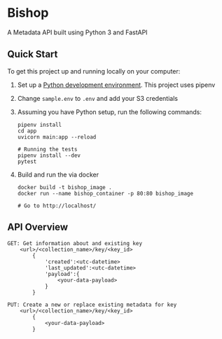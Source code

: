 # Bishop
A Metadata API built using Python 3 and FastAPI

## Quick Start

To get this project up and running locally on your computer:
1. Set up a [Python development environment](https://developer.mozilla.org/en-US/docs/Learn/Server-side/Django/development_environment). This project uses pipenv

2. Change `sample.env` to `.env` and add your S3 credentials

3. Assuming you have Python setup, run the following commands:
   ```
   pipenv install
   cd app
   uvicorn main:app --reload

   # Running the tests
   pipenv install --dev
   pytest
   ```

4. Build and run the via docker
   ```
   docker build -t bishop_image .
   docker run --name bishop_container -p 80:80 bishop_image

   # Go to http://localhost/
   ```

## API Overview
   ```
   GET: Get information about and existing key
       <url>/<collection_name>/key/<key_id>
           {
               'created':<utc-datetime>
               'last_updated':<utc-datetime>
               'payload':{
                   <your-data-payload>
               }
           }

   PUT: Create a new or replace existing metadata for key
       <url>/<collection_name>/key/<key_id>
           {
               <your-data-payload>
           }
   ```
